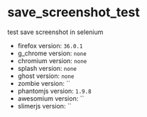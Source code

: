 # save_screenshot_test
test save screenshot in selenium

- firefox version: `36.0.1`
- g_chrome version: `none`
- chromium version: `none`
- splash version: `none`
- ghost version: `none`
- zombie version: ``
- phantomjs version: `1.9.8`
- awesomium version: ``
- slimerjs version: ``
